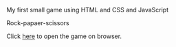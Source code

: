 My first small game using HTML and CSS and JavaScript

Rock-papaer-scissors

Click [here](https://kostasbzn.github.io/My_first_project_responsive_bike_app/) to open the game on browser.
